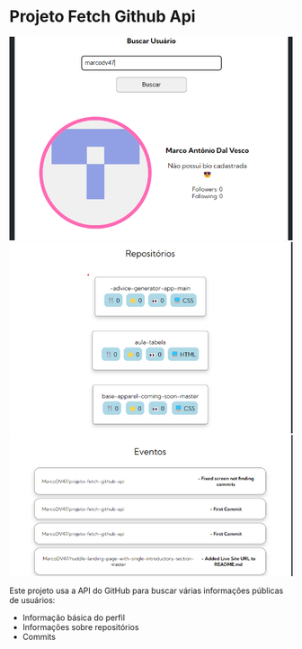 # Projeto Fetch Github Api

![Screenshot of the main](./src/screenshots/main.png)
![Screenshot of the repositories](./src/screenshots/repos.png)
![Screenshot of the events](./src/screenshots/events.png)

Este projeto usa a API do GitHub para buscar várias informações públicas de usuários:

- Informação básica do perfil
- Informações sobre repositórios
- Commits